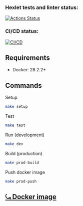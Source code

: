 ### Hexlet tests and linter status:
[![Actions Status](https://github.com/AllegroGH/devops-for-programmers-project-74/actions/workflows/hexlet-check.yml/badge.svg)](https://github.com/AllegroGH/devops-for-programmers-project-74/actions)

### CI/CD status:
[![CI/CD](https://github.com/AllegroGH/devops-for-programmers-project-74/actions/workflows/push.yml/badge.svg)](https://github.com/AllegroGH/devops-for-programmers-project-74/actions/workflows/push.yml)

## Requirements
* Docker: 28.2.2+

## Commands
Setup

```bash
make setup
```

Test

```bash
make test
```

Run (development)
```bash
make dev
```

Build (production)

```bash
make prod-build
```

Push docker image

```bash
make prod-push
```
## [⤿ Docker image](https://hub.docker.com/repository/docker/rizhik356/devops-for-programmers-project-74/general)
